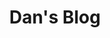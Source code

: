 ---
title: "Dan's Blog"
layout: 'layouts/home.html'
list: true
postHeader: "Writing about coding"
pagination:
  data: collections.blog
  size: 5
  alias: posts
permalink: 'blog{% if pagination.pageNumber > 0 %}/page/{{ pagination.pageNumber }}{% endif %}/index.html'
paginationPrevText: 'Newer posts'
paginationNextText: 'Older posts'
paginationAnchor: '#post-list'
imgSrc: ../../images/bb-reflection.jpg
imgAlt: 'A profile of my dog, Baby, looking out of my old apartment window in Chengdu, Sichuan'
highlight: "primary"
accentHighlight: "secondary"
---
